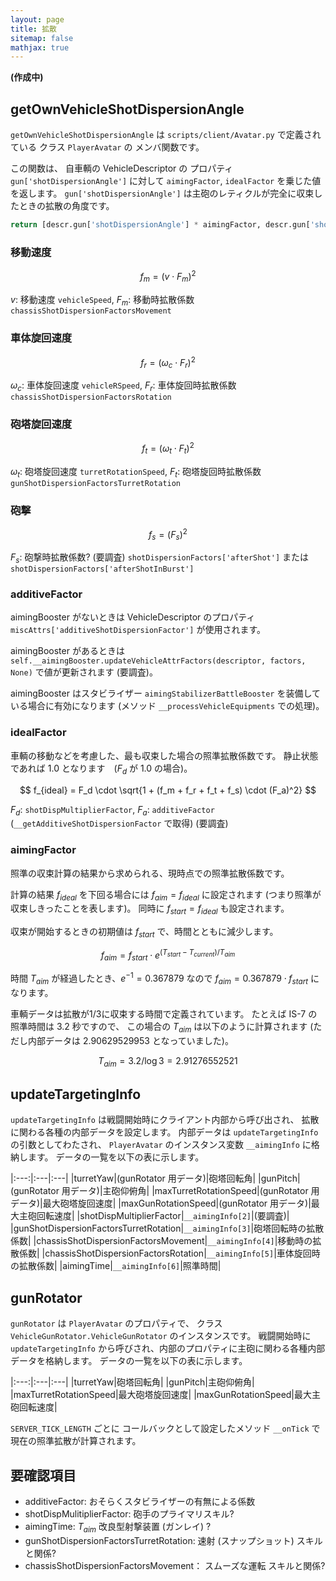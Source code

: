 ```yaml
---
layout: page
title: 拡散
sitemap: false
mathjax: true
---
```

**(作成中)**

## getOwnVehicleShotDispersionAngle

`getOwnVehicleShotDispersionAngle` は
`scripts/client/Avatar.py` で定義されている
クラス `PlayerAvatar` の
メンバ関数です。

この関数は、
自車輌の VehicleDescriptor の
プロパティ `gun['shotDispersionAngle']`
に対して `aimingFactor`, `idealFactor` を乗じた値を返します。
`gun['shotDispersionAngle']` は主砲のレティクルが完全に収束したときの拡散の角度です。

```python
return [descr.gun['shotDispersionAngle'] * aimingFactor, descr.gun['shotDispersionAngle'] * idealFactor]
```

### 移動速度

$$
f_m = ( v \cdot F_m ) ^2
$$

$v$: 移動速度 `vehicleSpeed`,
$F_m$: 移動時拡散係数 `chassisShotDispersionFactorsMovement`

### 車体旋回速度

$$
f_r = ( \omega_c \cdot F_r ) ^2
$$

$\omega_c$: 車体旋回速度 `vehicleRSpeed`,
$F_r$: 車体旋回時拡散係数 `chassisShotDispersionFactorsRotation`

### 砲塔旋回速度

$$
f_t = ( \omega_t \cdot F_t )^2
$$

$\omega_t$: 砲塔旋回速度 `turretRotationSpeed`,
$F_t$: 砲塔旋回時拡散係数 `gunShotDispersionFactorsTurretRotation`


### 砲撃

$$
f_s = (F_s) ^2
$$

$F_s$: 砲撃時拡散係数? (要調査) `shotDispersionFactors['afterShot']` または `shotDispersionFactors['afterShotInBurst']` 


### additiveFactor

aimingBooster がないときは VehicleDescriptor のプロパティ `miscAttrs['additiveShotDispersionFactor']` が使用されます。

aimingBooster があるときは
`self.__aimingBooster.updateVehicleAttrFactors(descriptor, factors, None)`
で値が更新されます (要調査)。

aimingBooster はスタビライザー `aimingStabilizerBattleBooster`
を装備している場合に有効になります
(メソッド `__processVehicleEquipments` での処理)。


### idealFactor

車輌の移動などを考慮した、最も収束した場合の照準拡散係数です。
静止状態であれば 1.0 となります　($F_d$ が 1.0 の場合)。

$$
f_{ideal} = F_d \cdot \sqrt{1 + (f_m + f_r + f_t + f_s) \cdot (F_a)^2}
$$

$F_d$: `shotDispMultiplierFactor`,
$F_a$: `additiveFactor` (`__getAdditiveShotDispersionFactor` で取得) (要調査)


### aimingFactor

照準の収束計算の結果から求められる、現時点での照準拡散係数です。

計算の結果 $f_{ideal}$ を下回る場合には $f_{aim} = f_{ideal}$ に設定されます (つまり照準が収束しきったことを表します)。
同時に $f_{start} = f_{ideal}$ も設定されます。

収束が開始するときの初期値は $f_{start}$ で、時間とともに減少します。

$$
f_{aim} = f_{start} \cdot e^{(T_{start} - T_{current}) / T_{aim}}
$$

時間 $T_{aim}$ が経過したとき、$e^{-1} = 0.367879$ なので $f_{aim} = 0.367879\cdot f_{start}$ になります。

車輌データは拡散が1/3に収束する時間で定義されています。
たとえば IS-7 の照準時間は 3.2 秒ですので、
この場合の $T_{aim}$ は以下のように計算されます
(ただし内部データは 2.90629529953 となっていました)。

$$
T_{aim} = 3.2 / \log 3 = 2.91276552521
$$

## updateTargetingInfo

`updateTargetingInfo` は戦闘開始時にクライアント内部から呼び出され、
拡散に関わる各種の内部データを設定します。
内部データは `updateTargetingInfo` の引数としてわたされ、
`PlayerAvatar` のインスタンス変数 `__aimingInfo` に格納します。
データの一覧を以下の表に示します。

|:---:|:---|:---|
|turretYaw|(gunRotator 用データ)|砲塔回転角|
|gunPitch|(gunRotator 用データ)|主砲仰俯角|
|maxTurretRotationSpeed|(gunRotator 用データ)|最大砲塔旋回速度|
|maxGunRotationSpeed|(gunRotator 用データ)|最大主砲回転速度|
|shotDispMultiplierFactor|`__aimingInfo[2]`|(要調査)|
|gunShotDispersionFactorsTurretRotation|`__aimingInfo[3]`|砲塔回転時の拡散係数|
|chassisShotDispersionFactorsMovement|`__aimingInfo[4]`|移動時の拡散係数|
|chassisShotDispersionFactorsRotation|`__aimingInfo[5]`|車体旋回時の拡散係数|
|aimingTime|`__aimingInfo[6]`|照準時間|


## gunRotator

`gunRotator` は `PlayerAvatar` のプロパティで、
クラス `VehicleGunRotator.VehicleGunRotator` のインスタンスです。
戦闘開始時に `updateTargetingInfo` から呼びされ、内部のプロパティに主砲に関わる各種内部データを格納します。
データの一覧を以下の表に示します。

|:---:|:---|:---|
|turretYaw|砲塔回転角|
|gunPitch|主砲仰俯角|
|maxTurretRotationSpeed|最大砲塔旋回速度|
|maxGunRotationSpeed|最大主砲回転速度|

`SERVER_TICK_LENGTH` ごとに
コールバックとして設定したメソッド `__onTick` で現在の照準拡散が計算されます。


## 要確認項目

+ additiveFactor: おそらくスタビライザーの有無による係数
+ shotDispMulitiplierFactor: 砲手のプライマリスキル?
+ aimingTime: $T_{aim}$ 改良型射撃装置 (ガンレイ) ?
+ gunShotDispersionFactorsTurretRotation: 速射 (スナップショット) スキルと関係?
+ chassisShotDispersionFactorsMovement： スムーズな運転 スキルと関係?
